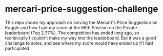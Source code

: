# mercari-price-suggestion-challenge
This repo shows my approach on solving the Mercari's Price Suggestion on Kaggle and how I got my score at the 66th Position on the Private leaderboard (Top 2.77%).
The competition has ended long ago, so techinically I couldn't make my way into the leaderboard. But it was a good challenge to solve, and see where my score would have ended up if I had participated.

